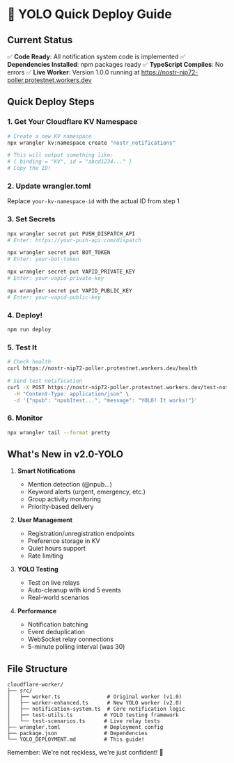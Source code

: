 # 🚀 YOLO Quick Deploy Guide

## Current Status
✅ **Code Ready**: All notification system code is implemented
✅ **Dependencies Installed**: npm packages ready
✅ **TypeScript Compiles**: No errors
✅ **Live Worker**: Version 1.0.0 running at https://nostr-nip72-poller.protestnet.workers.dev

## Quick Deploy Steps

### 1. Get Your Cloudflare KV Namespace
```bash
# Create a new KV namespace
npx wrangler kv:namespace create "nostr_notifications"

# This will output something like:
# { binding = "KV", id = "abcd1234..." }
# Copy the ID!
```

### 2. Update wrangler.toml
Replace `your-kv-namespace-id` with the actual ID from step 1

### 3. Set Secrets
```bash
npx wrangler secret put PUSH_DISPATCH_API
# Enter: https://your-push-api.com/dispatch

npx wrangler secret put BOT_TOKEN
# Enter: your-bot-token

npx wrangler secret put VAPID_PRIVATE_KEY
# Enter: your-vapid-private-key

npx wrangler secret put VAPID_PUBLIC_KEY
# Enter: your-vapid-public-key
```

### 4. Deploy!
```bash
npm run deploy
```

### 5. Test It
```bash
# Check health
curl https://nostr-nip72-poller.protestnet.workers.dev/health

# Send test notification
curl -X POST https://nostr-nip72-poller.protestnet.workers.dev/test-notification \
  -H "Content-Type: application/json" \
  -d '{"npub": "npub1test...", "message": "YOLO! It works!"}'
```

### 6. Monitor
```bash
npx wrangler tail --format pretty
```

## What's New in v2.0-YOLO

1. **Smart Notifications**
   - Mention detection (@npub...)
   - Keyword alerts (urgent, emergency, etc.)
   - Group activity monitoring
   - Priority-based delivery

2. **User Management**
   - Registration/unregistration endpoints
   - Preference storage in KV
   - Quiet hours support
   - Rate limiting

3. **YOLO Testing**
   - Test on live relays
   - Auto-cleanup with kind 5 events
   - Real-world scenarios

4. **Performance**
   - Notification batching
   - Event deduplication
   - WebSocket relay connections
   - 5-minute polling interval (was 30)

## File Structure
```
cloudflare-worker/
├── src/
│   ├── worker.ts               # Original worker (v1.0)
│   ├── worker-enhanced.ts      # New YOLO worker (v2.0)
│   ├── notification-system.ts  # Core notification logic
│   ├── test-utils.ts          # YOLO testing framework
│   └── test-scenarios.ts      # Live relay tests
├── wrangler.toml              # Deployment config
├── package.json               # Dependencies
└── YOLO_DEPLOYMENT.md         # This guide!
```

Remember: We're not reckless, we're just confident! 🎉
